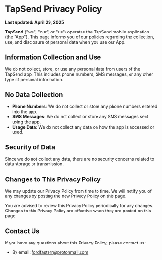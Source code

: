 # TapSend Privacy Policy

**Last updated: April 29, 2025**

**TapSend** ("we", "our", or "us") operates the TapSend mobile application (the "App"). This page informs you of our policies regarding the collection, use, and disclosure of personal data when you use our App.

## Information Collection and Use

We do not collect, store, or use any personal data from users of the TapSend app. This includes phone numbers, SMS messages, or any other type of personal information.

## No Data Collection

- **Phone Numbers**: We do not collect or store any phone numbers entered into the app.
- **SMS Messages**: We do not collect or store any SMS messages sent using the app.
- **Usage Data**: We do not collect any data on how the app is accessed or used.

## Security of Data

Since we do not collect any data, there are no security concerns related to data storage or transmission.

## Changes to This Privacy Policy

We may update our Privacy Policy from time to time. We will notify you of any changes by posting the new Privacy Policy on this page.

You are advised to review this Privacy Policy periodically for any changes. Changes to this Privacy Policy are effective when they are posted on this page.

## Contact Us

If you have any questions about this Privacy Policy, please contact us:
- By email: fordfasterr@protonmail.com
